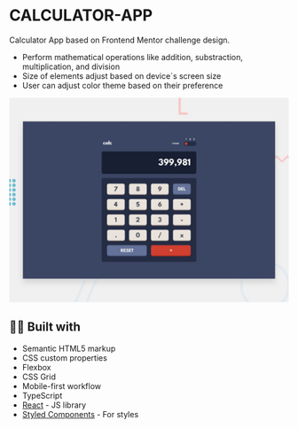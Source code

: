 # CALCULATOR-APP 

Calculator App based on Frontend Mentor challenge design.

* Perform mathematical operations like addition, substraction, multiplication, and division
* Size of elements adjust based on device´s screen size
* User can adjust color theme based on their preference

![Design preview for the Calculator app](./src/design/desktop-preview.jpg)
## 👨‍💻 Built with

  - Semantic HTML5 markup
  - CSS custom properties
  - Flexbox
  - CSS Grid
  - Mobile-first workflow
  - TypeScript
  - [React](https://reactjs.org/) - JS library
  - [Styled Components](https://styled-components.com/) - For styles

